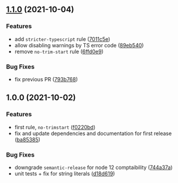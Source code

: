 ## [1.1.0](https://github.com/mixmaxhq/eslint-plugin-mixmax/compare/v1.0.0...v1.1.0) (2021-10-04)


### Features

* add `stricter-typescript` rule ([7011c5e](https://github.com/mixmaxhq/eslint-plugin-mixmax/commit/7011c5e6a0b88d5a20b9ae4f939965bd8883b871))
* allow disabling warnings by TS error code ([89eb540](https://github.com/mixmaxhq/eslint-plugin-mixmax/commit/89eb540d84845799bd861d1b3faf1eb70b0916aa))
* remove `no-trim-start` rule ([6ffd0e9](https://github.com/mixmaxhq/eslint-plugin-mixmax/commit/6ffd0e9eda552e70a5a6a12a32c1cc4cbc7efb18))


### Bug Fixes

* fix previous PR ([793b768](https://github.com/mixmaxhq/eslint-plugin-mixmax/commit/793b7685368023b1ce96ef09964b40ebc0d77b5b))

## 1.0.0 (2021-10-02)


### Features

* first rule, `no-trimstart` ([f0220bd](https://github.com/mixmaxhq/eslint-plugin-mixmax/commit/f0220bd443fc55287c77d92324aea450af5a9219))
* fix and update dependencies and documentation for first release ([ba85385](https://github.com/mixmaxhq/eslint-plugin-mixmax/commit/ba853851a4467f4bc80159575d0a9d68cc72975d))


### Bug Fixes

* downgrade `semantic-release` for node 12 comptaibility ([744a37a](https://github.com/mixmaxhq/eslint-plugin-mixmax/commit/744a37a9264a4c3e3322380f66f07c124e4f03b4))
* unit tests + fix for string literals ([d18d619](https://github.com/mixmaxhq/eslint-plugin-mixmax/commit/d18d619615ce92eb1b30d275ed57e253c3f4b6eb))
